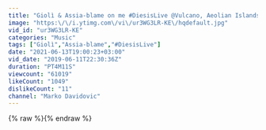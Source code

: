 ```yaml
---
title: "Giolì & Assia-blame on me #DiesisLive @Vulcano, Aeolian Islands [Handpan Set]"
image: "https:\/\/i.ytimg.com\/vi\/ur3WG3LR-KE\/hqdefault.jpg"
vid_id: "ur3WG3LR-KE"
categories: "Music"
tags: ["Giolì","Assia-blame","#DiesisLive"]
date: "2021-06-13T19:00:23+03:00"
vid_date: "2019-06-11T22:30:36Z"
duration: "PT4M11S"
viewcount: "61019"
likeCount: "1049"
dislikeCount: "11"
channel: "Marko Davidovic"
---
```

{% raw %}{% endraw %}
